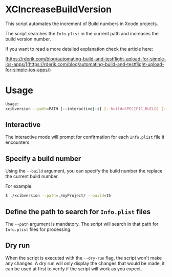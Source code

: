 # XCIncreaseBuildVersion

This script automates the increment of Build numbers in Xcode projects.

The script searches the `Info.plist` in the current path and increases the build version number. 

If you want to read a more detailed explanation check the article here:

[https://rderik.com/blog/automating-build-and-testflight-upload-for-simple-ios-apps/](https://rderik.com/blog/automating-build-and-testflight-upload-for-simple-ios-apps/)

# Usage

```bash
Usage:
xcibversion --path=PATH [--interactive|-i] [--build=SPECIFIC_BUILD] [--dry-run]
```

## Interactive

The interactive mode will prompt for confirmation for each `Info.plist` file it encounters.

## Specify a build number

Using the `--build` argument, you can specify the build number the replace the current build number.

For example:

```bash
$ ./xcibversion --path=./myProject/ --build=15
```


## Define the path to search for `Info.plist` files

The `--path` argument is mandatory. The script will search in that path for `Info.plist` files for processing.

## Dry run

When the script is executed with the `--dry-run` flag, the script won't make any changes. A dry run will only display the changes that would be made, it can be used at first to verify if the script will work as you expect.

